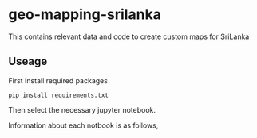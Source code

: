 # geo-mapping-srilanka
This contains relevant data and code to create custom maps for SriLanka


## Useage
First Install required packages
```
pip install requirements.txt
```
Then select the necessary jupyter notebook.

Information about each notbook is as follows,




